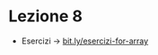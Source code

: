# Lezione 8

* Esercizi -> [bit.ly/esercizi-for-array](https://github.com/pastacolsugo/coderfarm/blob/master/Vacanze/Homework.pdf)



